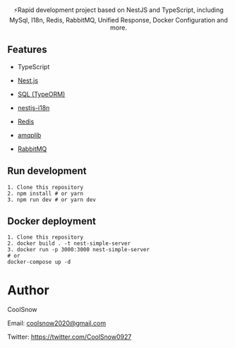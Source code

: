 <p align='center'>
⚡️Rapid development project based on NestJS and TypeScript, including MySql, I18n, Redis, RabbitMQ, Unified Response, Docker Configuration and more.
</p>

## Features
- TypeScript
  
- [Nest.js](https://docs.nestjs.com/)

- [SQL (TypeORM)](https://docs.nestjs.com/recipes/sql-typeorm#sql-typeorm)

- [nestjs-i18n](https://github.com/ToonvanStrijp/nestjs-i18n)

- [Redis](https://github.com/luin/ioredis)

- [amqplib](https://github.com/amqp-node/amqplib)
  
- [RabbitMQ](https://github.com/rabbitmq/rabbitmq-server)

## Run development
    1. Clone this repository
    2. npm install # or yarn
    3. npm run dev # or yarn dev

## Docker deployment
    1. Clone this repository
    2. docker build . -t nest-simple-server
    3. docker run -p 3000:3000 nest-simple-server
    # or
    docker-compose up -d

# Author

CoolSnow

Email: coolsnow2020@gmail.com

Twitter: https://twitter.com/CoolSnow0927
